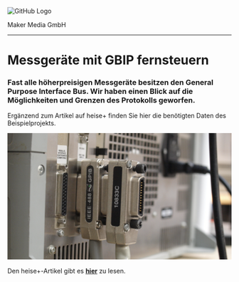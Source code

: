 ![GitHub Logo](http://www.heise.de/make/icons/make_logo.png)

Maker Media GmbH
*** 

# Messgeräte mit GBIP fernsteuern

### Fast alle höherpreisigen Messgeräte besitzen den General Purpose Interface Bus. Wir haben einen Blick auf die Möglichkeiten und Grenzen des Protokolls geworfen.

Ergänzend zum Artikel auf heise+ finden Sie hier die benötigten Daten des Beispielprojekts.

![Picture](https://github.com/MakeMagazinDE/GPIB/blob/main/gpib_master.jpg)

Den heise+-Artikel gibt es **[hier](https://google.de)** zu lesen.
